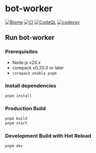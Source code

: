 # bot-worker

[![Biome](https://github.com/NID-roid/bot-worker/actions/workflows/biome.yml/badge.svg)](https://github.com/NID-roid/bot-worker/actions/workflows/biome.yml)
[![CI](https://github.com/NID-roid/bot-worker/actions/workflows/ci.yml/badge.svg)](https://github.com/NID-roid/bot-worker/actions/workflows/ci.yml)
[![CodeQL](https://github.com/NID-roid/bot-worker/actions/workflows/codeql.yml/badge.svg)](https://github.com/NID-roid/bot-worker/actions/workflows/codeql.yml)
[![codecov](https://codecov.io/gh/NID-roid/bot-worker/graph/badge.svg?token=QZY0ET2KNU)](https://codecov.io/gh/NID-roid/bot-worker)

## Run bot-worker

### Prerequisites

- Node.js v20.x
- corepack v0.20.0 or later
- `corepack enable pnpm`

### Install dependencies

```bash
pnpm install
```

### Production Build

```bash
pnpm build
pnpm start
```

### Development Build with Hot Reload

```bash
pnpm dev
``` 
